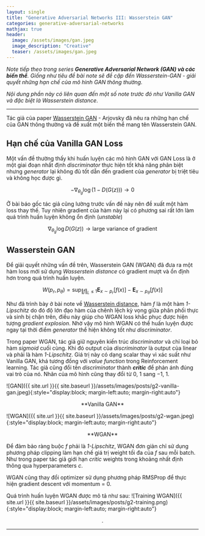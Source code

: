 ```yaml
---
layout: single
title: "Generative Adversarial Networks III: Wasserstein GAN"
categories: generative-adversarial-networks
mathjax: true
header:
  image: /assets/images/gan.jpeg
  image_description: "Creative"
  teaser: /assets/images/gan.jpeg
---
```


*Note tiếp theo trong series **Generative Adversarial Network (GAN) và các biến thể**. Giống như tiêu đề 
bài note sẽ đề cập đến Wasserstein-GAN - giải quyết những hạn chế của mô hình GAN thông thường.*

*Nội dung phần này có liên quan đến một số note trước đó như Vanilla GAN và đặc biệt là Wasserstein distance*.

---

Tác giả của paper [Wasserstein GAN](https://arxiv.org/abs/1701.07875) - Arjovsky đã nêu ra những hạn chế của GAN thông 
thường và đề xuất một biến thể mang tên Wasserstein GAN.

## Hạn chế của Vanilla GAN Loss

Một vấn đề thường thấy khi huấn luyện các mô hình GAN với GAN Loss là ở một giai đoạn nhất định *discriminator* thực 
hiện tốt khả năng phân biệt nhưng *generator* lại không đủ tốt dẫn đến gradient của *generator* bị triệt tiêu và không 
học được gì.

$$ -\nabla_{\theta_g}\log (1-D(G(z))) \to 0 $$

Ở bài báo gốc tác giả cũng lường trước vấn đề này nên đề xuất một hàm loss thay thế. Tuy nhiên gradient của hàm này lại 
có phương sai rất lớn làm quá trình huấn luyện không ổn định (*unstable*)

$$ \nabla_{\theta_g}\log D(G(z)) \to \text{large variance of gradient} $$ 


## Wasserstein GAN

Để giải quyết những vấn đề trên, Wasserstein GAN (WGAN) đã đưa ra một hàm loss mới sử dụng *Wasserstein distance* có 
gradient mượt và ổn định hơn trong quá trình huấn luyện. 

$$ W(p_r, p_\theta) = \sup_{\Vert f \Vert_L \leq 1} \mathbf{E}_{x \sim p_r}[f(x)]-\mathbf{E}_{x \sim p_{\theta}}[f(x)] $$

Như đã trình bày ở bài note về [Wasserstein distance](https://longmoc.github.io/mathematic/mathematic-2-wasserstein-distance-2/), 
hàm $f$ là một hàm *1-Lipschitz* do đó độ lớn đạo hàm của chênh lệch kỳ vọng giữa phân phối thực và sinh bị chặn trên, 
điều này giúp cho WGAN loss khắc phục được hiện tượng *gradient explosion*. Nhờ vậy mô hình WGAN có thể huấn luyện được 
ngay tại thời điểm *generator* thể hiện không tốt như *discriminator*.

Trong paper WGAN, tác giả giữ nguyên kiến trúc *discriminator* và chỉ loại bỏ hàm *sigmoid* cuối cùng. Khi đó output của 
*discriminator* là output của linear và phải là hàm *1-Lipschitz*. Giá trị này có dạng scalar thay vì xác suất như 
Vanilla GAN, khá tương đồng với *value function* trong Reinforcement learning. Tác giả cũng đổi tên *discriminator* thành 
***critic*** để phản ánh đúng vai trò của nó. Nhãn của mô hình cũng thay đổi từ $0$, $1$ sang $-1$, $1$. 

![GAN]({{ site.url }}{{ site.baseurl }}/assets/images/posts/g2-vanilla-gan.jpeg){:style="display:block; margin-left:auto; margin-right:auto"}
<div align="center">**Vanilla GAN**</div> 

![WGAN]({{ site.url }}{{ site.baseurl }}/assets/images/posts/g2-wgan.jpeg){:style="display:block; margin-left:auto; margin-right:auto"}
<div align="center">**WGAN**</div> 

Để đảm bảo ràng buộc $f$ phải là *1-Lipschitz*, WGAN đơn giản chỉ sử dụng phương pháp clipping làm hạn chế giá trị 
weight tối đa của $f$ sau mỗi batch. Như trong paper tác giả giới hạn *critic* weights trong khoảng nhất định 
thông qua hyperparameters $c$.

WGAN cũng thay đổi optimizer sử dụng phương pháp RMSProp để thực hiện gradient descent với momentum = $0$.

Quá trình huấn luyện WGAN được mô tả như sau:
![Training WGAN]({{ site.url }}{{ site.baseurl }}/assets/images/posts/g2-training.png){:style="display:block; margin-left:auto; margin-right:auto"}



<div align="center">.</div> 

---